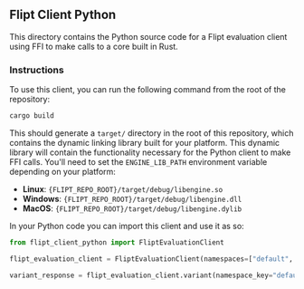 ## Flipt Client Python

This directory contains the Python source code for a Flipt evaluation client using FFI to make calls to a core built in Rust.

### Instructions

To use this client, you can run the following command from the root of the repository:

```bash
cargo build
```

This should generate a `target/` directory in the root of this repository, which contains the dynamic linking library built for your platform. This dynamic library will contain the functionality necessary for the Python client to make FFI calls. You'll need to set the `ENGINE_LIB_PATH` environment variable depending on your platform:

- **Linux**: `{FLIPT_REPO_ROOT}/target/debug/libengine.so`
- **Windows**: `{FLIPT_REPO_ROOT}/target/debug/libengine.dll`
- **MacOS**: `{FLIPT_REPO_ROOT}/target/debug/libengine.dylib`

In your Python code you can import this client and use it as so:

```python
from flipt_client_python import FliptEvaluationClient

flipt_evaluation_client = FliptEvaluationClient(namespaces=["default", "another-namespace"])

variant_response = flipt_evaluation_client.variant(namespace_key="default", flag_key="flag1", entity_id="entity", context={"this": "context"})
```

